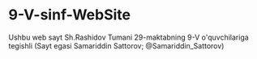 # 9-V-sinf-WebSite
Ushbu web sayt Sh.Rashidov Tumani 29-maktabning 9-V o'quvchilariga tegishli (Sayt egasi Samariddin Sattorov; @Samariddin_Sattorov)
